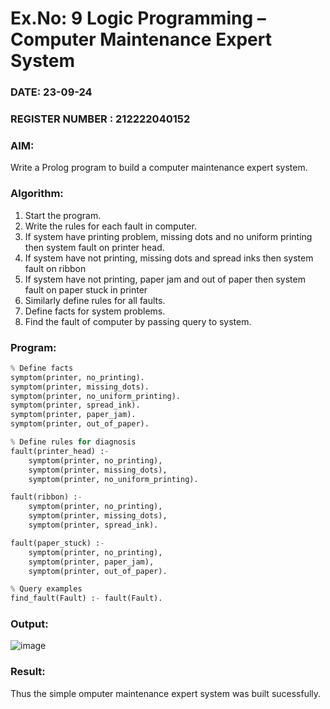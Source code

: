 # Ex.No: 9  Logic Programming –  Computer Maintenance Expert System
### DATE: 23-09-24                                                                  
### REGISTER NUMBER : 212222040152
### AIM: 
Write a Prolog program to build a computer maintenance expert system.
###  Algorithm:
1. Start the program.
2. Write the rules for each fault in computer.
3. If system have printing problem, missing dots and no uniform printing then system fault on printer head.
4. If system have not printing, missing dots and spread inks then system fault on ribbon
5. If system have not printing, paper jam and out of paper then system fault on paper stuck in printer
6. Similarly define rules for all faults.
7. Define facts for system problems.
8. Find the fault of computer by passing query to system.
     
### Program:

```py
% Define facts
symptom(printer, no_printing).
symptom(printer, missing_dots).
symptom(printer, no_uniform_printing).
symptom(printer, spread_ink).
symptom(printer, paper_jam).
symptom(printer, out_of_paper).

% Define rules for diagnosis
fault(printer_head) :- 
    symptom(printer, no_printing), 
    symptom(printer, missing_dots), 
    symptom(printer, no_uniform_printing).

fault(ribbon) :- 
    symptom(printer, no_printing), 
    symptom(printer, missing_dots), 
    symptom(printer, spread_ink).

fault(paper_stuck) :- 
    symptom(printer, no_printing), 
    symptom(printer, paper_jam), 
    symptom(printer, out_of_paper).

% Query examples
find_fault(Fault) :- fault(Fault).

```

### Output:
![image](https://github.com/user-attachments/assets/fcb0ff0f-b112-45f8-adf0-3683e77cc644)

### Result:
Thus the simple omputer maintenance expert system was built sucessfully.
